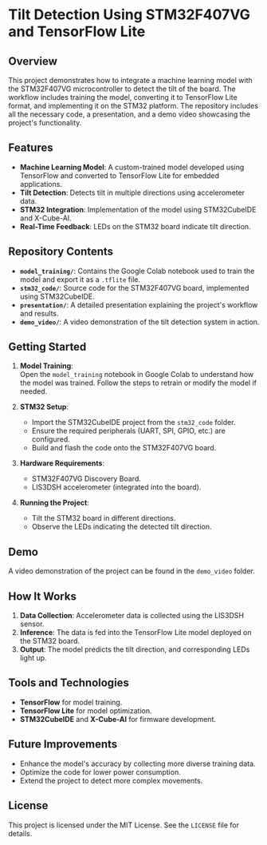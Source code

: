 # Tilt Detection Using STM32F407VG and TensorFlow Lite

## Overview
This project demonstrates how to integrate a machine learning model with the STM32F407VG microcontroller to detect the tilt of the board. The workflow includes training the model, converting it to TensorFlow Lite format, and implementing it on the STM32 platform. The repository includes all the necessary code, a presentation, and a demo video showcasing the project's functionality.

## Features
- **Machine Learning Model**: A custom-trained model developed using TensorFlow and converted to TensorFlow Lite for embedded applications.  
- **Tilt Detection**: Detects tilt in multiple directions using accelerometer data.  
- **STM32 Integration**: Implementation of the model using STM32CubeIDE and X-Cube-AI.  
- **Real-Time Feedback**: LEDs on the STM32 board indicate tilt direction.  

## Repository Contents
- **`model_training/`**: Contains the Google Colab notebook used to train the model and export it as a `.tflite` file.  
- **`stm32_code/`**: Source code for the STM32F407VG board, implemented using STM32CubeIDE.  
- **`presentation/`**: A detailed presentation explaining the project's workflow and results.  
- **`demo_video/`**: A video demonstration of the tilt detection system in action.  

## Getting Started
1. **Model Training**:  
   Open the `model_training` notebook in Google Colab to understand how the model was trained. Follow the steps to retrain or modify the model if needed.

2. **STM32 Setup**:  
   - Import the STM32CubeIDE project from the `stm32_code` folder.  
   - Ensure the required peripherals (UART, SPI, GPIO, etc.) are configured.  
   - Build and flash the code onto the STM32F407VG board.  

3. **Hardware Requirements**:  
   - STM32F407VG Discovery Board.  
   - LIS3DSH accelerometer (integrated into the board).  

4. **Running the Project**:  
   - Tilt the STM32 board in different directions.  
   - Observe the LEDs indicating the detected tilt direction.  

## Demo
A video demonstration of the project can be found in the `demo_video` folder.  

## How It Works
1. **Data Collection**: Accelerometer data is collected using the LIS3DSH sensor.  
2. **Inference**: The data is fed into the TensorFlow Lite model deployed on the STM32 board.  
3. **Output**: The model predicts the tilt direction, and corresponding LEDs light up.  

## Tools and Technologies
- **TensorFlow** for model training.  
- **TensorFlow Lite** for model optimization.  
- **STM32CubeIDE** and **X-Cube-AI** for firmware development.  

## Future Improvements
- Enhance the model's accuracy by collecting more diverse training data.  
- Optimize the code for lower power consumption.  
- Extend the project to detect more complex movements.  

## License
This project is licensed under the MIT License. See the `LICENSE` file for details.
